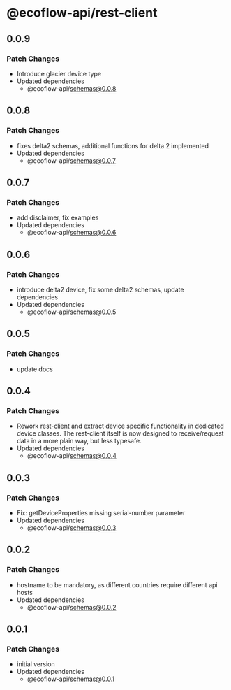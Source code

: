 # @ecoflow-api/rest-client

## 0.0.9

### Patch Changes

- Introduce glacier device type
- Updated dependencies
  - @ecoflow-api/schemas@0.0.8

## 0.0.8

### Patch Changes

- fixes delta2 schemas, additional functions for delta 2 implemented
- Updated dependencies
  - @ecoflow-api/schemas@0.0.7

## 0.0.7

### Patch Changes

- add disclaimer, fix examples
- Updated dependencies
  - @ecoflow-api/schemas@0.0.6

## 0.0.6

### Patch Changes

- introduce delta2 device, fix some delta2 schemas, update dependencies
- Updated dependencies
  - @ecoflow-api/schemas@0.0.5

## 0.0.5

### Patch Changes

- update docs

## 0.0.4

### Patch Changes

- Rework rest-client and extract device specific functionality in dedicated device classes. The rest-client itself is now designed to receive/request data in a more plain way, but less typesafe.
- Updated dependencies
  - @ecoflow-api/schemas@0.0.4

## 0.0.3

### Patch Changes

- Fix: getDeviceProperties missing serial-number parameter
- Updated dependencies
  - @ecoflow-api/schemas@0.0.3

## 0.0.2

### Patch Changes

- hostname to be mandatory, as different countries require different api hosts
- Updated dependencies
  - @ecoflow-api/schemas@0.0.2

## 0.0.1

### Patch Changes

- initial version
- Updated dependencies
  - @ecoflow-api/schemas@0.0.1
